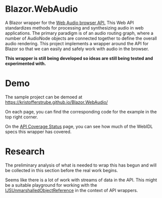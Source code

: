 # Blazor.WebAudio
A Blazor wrapper for the [Web Audio browser API.](https://www.w3.org/TR/webaudio/)
This Web API standardizes methods for processing and synthesizing audio in web applications. The primary paradigm is of an audio routing graph, where a number of AudioNode objects are connected together to define the overall audio rendering. This project implements a wrapper around the API for Blazor so that we can easily and safely work with audio in the browser.

**This wrapper is still being developed so ideas are still being tested and experimented with.**

# Demo
The sample project can be demoed at https://kristofferstrube.github.io/Blazor.WebAudio/

On each page, you can find the corresponding code for the example in the top right corner.

On the [API Coverage Status](https://kristofferstrube.github.io/Blazor.MediaCaptureStreams/Status) page, you can see how much of the WebIDL specs this wrapper has covered.

# Research
The preliminary analysis of what is needed to wrap this has begun and will be collected in this section before the real work begins.

Seems like there is a lot of work with streams of data in the API. This might be a suitable playground for working with the [IJSUnmarshalledObjectReference](https://learn.microsoft.com/en-us/dotnet/api/microsoft.jsinterop.ijsunmarshalledobjectreference?view=aspnetcore-7.0) in the context of API wrappers.
